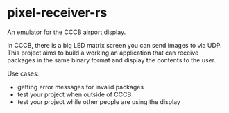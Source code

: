 # pixel-receiver-rs

An emulator for the CCCB airport display. 

In CCCB, there is a big LED matrix screen you can send images to via UDP. This project aims to build a working an application that can receive packages in the same binary format and display the contents to the user.

Use cases:
- getting error messages for invalid packages
- test your project when outside of CCCB
- test your project while other people are using the display
